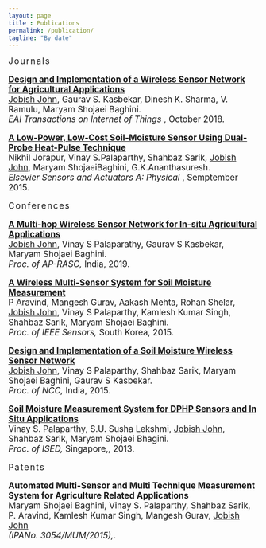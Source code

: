 ```yaml
---
layout: page
title : Publications
permalink: /publication/
tagline: "By date"
---
```

<!--<div class="tagline">
<span class="page-title">Publications</span> <span class="page-tagline"><em>by Date</em></span>
</div>-->
<div class="manual-post" style="font-size: 17px">
<div>
<!--   <div class="manual manual-title">
  <strong>2017</strong>
  </div> -->


<div>
<span style="letter-spacing: 2px !important;font-weight: 400">Journals</span>
</div>

 <p>  <div class="manual-content">
  <a  href="https://eudl.eu/pdf/10.4108/eai.13-7-2018.158420"  style="font-weight: bolder;">
  Design and Implementation of a Wireless Sensor Network for Agricultural Applications</a> <br> <u class="dotted" >Jobish John</u>, Gaurav S. Kasbekar, Dinesh K. Sharma,
V. Ramulu,  Maryam Shojaei Baghini. <br><i>  EAI Transactions on Internet of Things  </i>, October 2018. 
  </div>
</p>

 <p>  <div class="manual-content">
  <a  href="https://www.sciencedirect.com/science/article/abs/pii/S0924424715300479"  style="font-weight: bolder;">
A Low-Power, Low-Cost Soil-Moisture Sensor Using Dual-Probe Heat-Pulse Technique</a>
<br> Nikhil Jorapur, Vinay S.Palaparthy, Shahbaz Sarik, <u class="dotted">Jobish John</u>, Maryam ShojaeiBaghini, G.K.Ananthasuresh.
<br><i>  Elsevier Sensors and Actuators A: Physical  </i>, Semptember 2015.
  </div>
</p>


<div>
<span style="letter-spacing: 2px !important;font-weight: 400">Conferences</span>
</div>

 <p>  <div class="manual-content">
  <a href="https://ieeexplore.ieee.org/document/8738265?denied="  style="font-weight: bolder;">
A Multi-hop Wireless Sensor Network for In-situ Agricultural Applications</a>
<br> <u class="dotted">Jobish John</u>, Vinay S Palaparathy, Gaurav S Kasbekar, Maryam Shojaei Baghini.
<br><i> Proc. of AP-RASC,</i> India, 2019.
  </div>
</p>


 <p>  <div class="manual-content">
  <a href="https://ieeexplore.ieee.org/document/7370444?denied="  style="font-weight: bolder;">
A Wireless Multi-Sensor System for Soil Moisture Measurement</a>
<br> P Aravind, Mangesh Gurav, Aakash Mehta, Rohan Shelar, <u class="dotted">Jobish John</u>, Vinay S Palaparthy, Kamlesh Kumar Singh, Shahbaz Sarik, Maryam Shojaei Baghini.
<br><i> Proc. of IEEE Sensors,</i> South Korea, 2015.
  </div>
</p>


 <p>  <div class="manual-content">
  <a href="https://ieeexplore.ieee.org/document/7084901?denied="  style="font-weight: bolder;">
Design and Implementation of a Soil Moisture Wireless Sensor Network</a>
<br> <u class="dotted">Jobish John</u>, Vinay S Palaparthy, Shahbaz Sarik, Maryam Shojaei Baghini, Gaurav S Kasbekar.
<br><i> Proc. of NCC,</i> India, 2015.
  </div>
</p>

 <p>  <div class="manual-content">
  <a href="https://ieeexplore.ieee.org/document/6808632"  style="font-weight: bolder;">
Soil Moisture Measurement System for DPHP Sensors and In Situ Applications</a>
<br>  Vinay S. Palaparthy, S.U. Susha Lekshmi, <u class="dotted">Jobish John</u>, Shahbaz Sarik, Maryam Shojaei Bhagini.
<br><i> Proc. of ISED,</i> Singapore,, 2013.
  </div>
</p>


<div>
<span style="letter-spacing: 2px !important;font-weight: 400">Patents</span>
</div>


 <p>  <div class="manual-content">
  <a  style="font-weight: bolder;">
Automated Multi-Sensor and Multi Technique Measurement System for Agriculture Related Applications</a>
<br> Maryam Shojaei Baghini, Vinay S. Palaparthy, Shahbaz Sarik, P. Aravind, Kamlesh Kumar Singh, Mangesh Gurav, <u class="dotted">Jobish John</u>  
<br><i> (IPANo. 3054/MUM/2015),</i>.
  </div>

